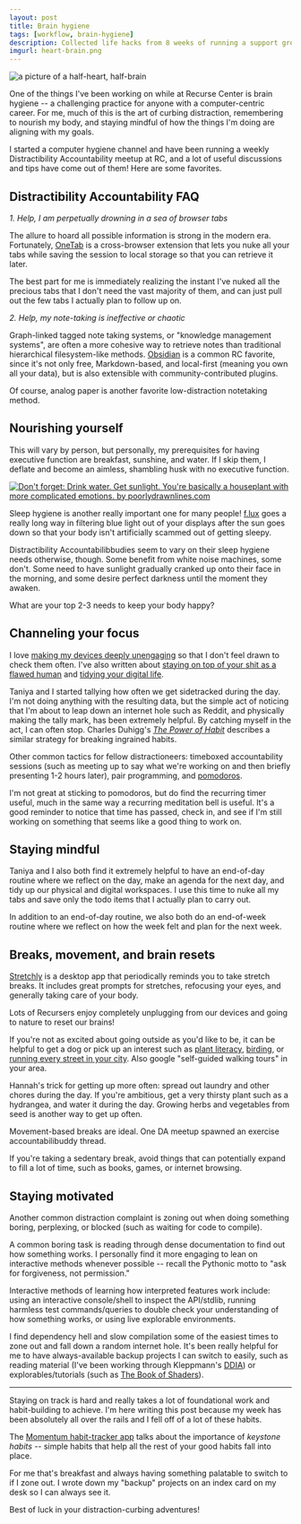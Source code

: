 ```yaml
---
layout: post
title: Brain hygiene
tags: [workflow, brain-hygiene]
description: Collected life hacks from 8 weeks of running a support group for chronically distractible programmers.
imgurl: heart-brain.png
---
```


<img alt="a picture of a half-heart, half-brain" src="{{site.baseurl}}/assets/images/heart-brain.png" />

One of the things I've been working on while at Recurse Center is brain hygiene -- a challenging practice for anyone with a computer-centric career. For me, much of this is the art of curbing distraction, remembering to nourish my body, and staying mindful of how the things I'm doing are aligning with my goals.

I started a computer hygiene channel and have been running a weekly Distractibility Accountability meetup at RC, and a lot of useful discussions and tips have come out of them! Here are some favorites.

## Distractibility Accountability FAQ

*1. Help, I am perpetually drowning in a sea of browser tabs*

The allure to hoard all possible information is strong in the modern era. Fortunately, [OneTab](https://www.one-tab.com/) is a cross-browser extension that lets you nuke all your tabs while saving the session to local storage so that you can retrieve it later.

The best part for me is immediately realizing the instant I've nuked all the precious tabs that I don't need the vast majority of them, and can just pull out the few tabs I actually plan to follow up on.

*2. Help, my note-taking is ineffective or chaotic*

Graph-linked tagged note taking systems, or "knowledge management systems", are often a more cohesive way to retrieve notes than traditional hierarchical filesystem-like methods. [Obsidian](https://obsidian.md/) is a common RC favorite, since it's not only free, Markdown-based, and local-first (meaning you own all your data), but is also extensible with community-contributed plugins.

Of course, analog paper is another favorite low-distraction notetaking method.

## Nourishing yourself

This will vary by person, but personally, my prerequisites for having executive function are breakfast, sunshine, and water. If I skip them, I deflate and become an aimless, shambling husk with no executive function.

<a href="https://poorlydrawnstore.com/products/dont-forget-print"><img alt="Don't forget: Drink water. Get sunlight. You're basically a houseplant with more complicated emotions. by poorlydrawnlines.com" src="{{site.baseurl}}/assets/images/2021-06-25-houseplant-emotions.png" /></a>

Sleep hygiene is another really important one for many people! [f.lux](https://justgetflux.com/) goes a really long way in filtering blue light out of your displays after the sun goes down so that your body isn't artificially scammed out of getting sleepy.

Distractibility Accountabilibbudies seem to vary on their sleep hygiene needs otherwise, though. Some benefit from white noise machines, some don't. Some need to have sunlight gradually cranked up onto their face in the morning, and some desire perfect darkness until the moment they awaken.

What are your top 2-3 needs to keep your body happy?

## Channeling your focus

I love [making my devices deeply unengaging](https://rhetoricize.medium.com/find-time-for-yourself-and-people-you-love-by-making-your-devices-deeply-unengaging-4c2ae4b9a21c) so that I don't feel drawn to check them often. I've also written about [staying on top of your shit as a flawed human](https://rhetoricize.medium.com/how-to-stay-on-top-of-your-shit-as-a-flawed-human-378051490e0) and [tidying your digital life](https://rhetoricize.medium.com/tidying-your-digital-life-9a1080dc54b2).

Taniya and I started tallying how often we get sidetracked during the day. I'm not doing anything with the resulting data, but the simple act of noticing that I'm about to leap down an internet hole such as Reddit, and physically making the tally mark, has been extremely helpful. By catching myself in the act, I can often stop. Charles Duhigg's [*The Power of Habit*](https://www.goodreads.com/book/show/12609433-the-power-of-habit) describes a similar strategy for breaking ingrained habits.

Other common tactics for fellow distractioneers: timeboxed accountability sessions (such as meeting up to say what we're working on and then briefly presenting 1-2 hours later), pair programming, and [pomodoros](https://apps.apple.com/us/app/focus-keeper-time-management/id867374917).

I'm not great at sticking to pomodoros, but do find the recurring timer useful, much in the same way a recurring meditation bell is useful. It's a good reminder to notice that time has passed, check in, and see if I'm still working on something that seems like a good thing to work on.

## Staying mindful

Taniya and I also both find it extremely helpful to have an end-of-day routine where we reflect on the day, make an agenda for the next day, and tidy up our physical and digital workspaces. I use this time to nuke all my tabs and save only the todo items that I actually plan to carry out.

In addition to an end-of-day routine, we also both do an end-of-week routine where we reflect on how the week felt and plan for the next week.

## Breaks, movement, and brain resets

[Stretchly](https://hovancik.net/stretchly/) is a desktop app that periodically reminds you to take stretch breaks. It includes great prompts for stretches, refocusing your eyes, and generally taking care of your body.

Lots of Recursers enjoy completely unplugging from our devices and going to nature to reset our brains!

If you're not as excited about going outside as you'd like to be, it can be helpful to get a dog or pick up an interest such as [plant literacy](https://www.inaturalist.org/), [birding](https://merlin.allaboutbirds.org/), or [running every street in your city](https://citystrides.com/). Also google "self-guided walking tours" in your area.

Hannah's trick for getting up more often: spread out laundry and other chores during the day. If you're ambitious, get a very thirsty plant such as a hydrangea, and water it during the day. Growing herbs and vegetables from seed is another way to get up often.

Movement-based breaks are ideal. One DA meetup spawned an exercise accountabilibuddy thread.

If you're taking a sedentary break, avoid things that can potentially expand to fill a lot of time, such as books, games, or internet browsing.

## Staying motivated 

Another common distraction complaint is zoning out when doing something boring, perplexing, or blocked (such as waiting for code to compile).

A common boring task is reading through dense documentation to find out how something works. I personally find it more engaging to lean on interactive methods whenever possible -- recall the Pythonic motto to "ask for forgiveness, not permission."

Interactive methods of learning how interpreted features work include: using an interactive console/shell to inspect the API/stdlib, running harmless test commands/queries to double check your understanding of how something works, or using live explorable environments.

I find dependency hell and slow compilation some of the easiest times to zone out and fall down a random internet hole. It's been really helpful for me to have always-available backup projects I can switch to easily, such as reading material (I've been working through Kleppmann's [DDIA](https://dataintensive.net/)) or explorables/tutorials (such as [The Book of Shaders](https://thebookofshaders.com/)).

<hr/>

Staying on track is hard and really takes a lot of foundational work and habit-building to achieve. I'm here writing this post because my week has been absolutely all over the rails and I fell off of a lot of these habits. 

The [Momentum habit-tracker app](https://apps.apple.com/us/app/momentum-habit-tracker-routines-goals-rituals/id946923599) talks about the importance of *keystone habits* -- simple habits that help all the rest of your good habits fall into place.

For me that's breakfast and always having something palatable to switch to if I zone out. I wrote down my "backup" projects on an index card on my desk so I can always see it.

Best of luck in your distraction-curbing adventures!
